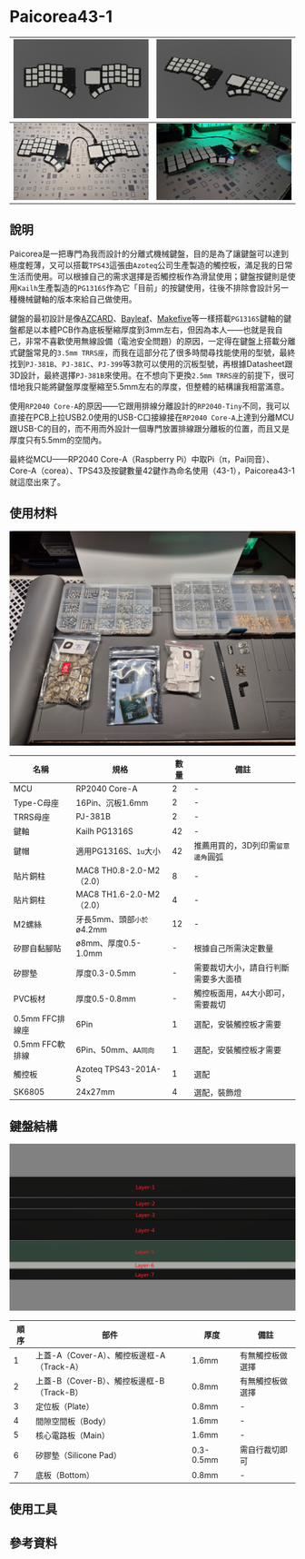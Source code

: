 # Paicorea43-1

|![](pic/info1.png)|![](pic/info2.png)|
|--|--|
|![](pic/pic1.jpg)|![](pic/pic2.jpg)|

## 說明

Paicorea是一把專門為我而設計的分離式機械鍵盤，目的是為了讓鍵盤可以達到極度輕薄，又可以搭載`TPS43`這張由`Azoteq`公司生產製造的觸控板，滿足我的日常生活而使用。可以根據自己的需求選擇是否觸控板作為滑鼠使用；鍵盤按鍵則是使用`Kailh`生產製造的`PG1316S`作為它「目前」的按鍵使用，往後不排除會設計另一種機械鍵軸的版本來給自己做使用。

鍵盤的最初設計是像[AZCARD](https://github.com/palette-system/azcard)、[Bayleaf](https://kbd.news/Bayleaf-2610.html)、[Makefive](https://github.com/mikeholscher/zmk-config-mikefive)等一樣搭載`PG1316S`鍵軸的鍵盤都是以本體PCB作為底板壓縮厚度到3mm左右，但因為本人——也就是我自己，非常不喜歡使用無線設備（電池安全問題）的原因，一定得在鍵盤上搭載分離式鍵盤常見的`3.5mm TRRS座`，而我在這部分花了很多時間尋找能使用的型號，最終找到`PJ-381B`、`PJ-381C`、`PJ-399`等3款可以使用的沉板型號，再根據Datasheet跟3D設計，最終選擇`PJ-381B`來使用。在不想向下更換`2.5mm TRRS座`的前提下，很可惜地我只能將鍵盤厚度壓縮至5.5mm左右的厚度，但整體的結構讓我相當滿意。

使用`RP2040 Core-A`的原因——它跟用排線分離設計的`RP2040-Tiny`不同，我可以直接在PCB上拉USB2.0使用的USB-C口接線接在`RP2040 Core-A`上達到分離MCU跟USB-C的目的，而不用而外設計一個專門放置排線跟分離板的位置，而且又是厚度只有5.5mm的空間內。

最終從MCU——RP2040 Core-A（Raspberry Pi）中取Pi（π，Pai同音）、Core-A（corea）、TPS43及按鍵數量42鍵作為命名使用（43-1），Paicorea43-1就這麼出來了。

## 使用材料

![](pic/pic3.jpg)

|名稱|規格|數量|備註|
|--|--|--|--|
|MCU|RP2040 Core-A|2|-|
|Type-C母座|16Pin、沉板1.6mm|2|-|
|TRRS母座|PJ-381B|2|-|
|鍵軸|Kailh PG1316S|42|-|
|鍵帽|適用PG1316S、`1u`大小|42|推薦用買的，3D列印需`留意邊角`圓弧|
|貼片銅柱|MAC8 TH0.8-2.0-M2（2.0）|8|-|
|貼片銅柱|MAC8 TH1.6-2.0-M2（2.0）|4|-|
|M2螺絲|牙長5mm、頭部`小於`ø4.2mm|12|-|
|矽膠自黏腳貼|ø8mm、厚度0.5-1.0mm|-|根據自己所需決定數量|
|矽膠墊|厚度0.3-0.5mm|-|需要裁切大小，請自行判斷需要多大面積|
|PVC板材|厚度0.5-0.8mm|-|觸控板面用，`A4`大小即可，需要裁切|
|0.5mm FFC排線座|6Pin|1|選配，安裝觸控板才需要|
|0.5mm FFC軟排線|6Pin、50mm、`AA同向`|1|選配，安裝觸控板才需要|
|觸控板|Azoteq TPS43-201A-S|1|選配|
|SK6805|24x27mm|4|選配，裝飾燈|

## 鍵盤結構

![](pic/info3.png)

|順序|部件|厚度|備註|
|--|--|--|--|
|1|上蓋-A（Cover-A）、觸控板邊框-A（Track-A）|1.6mm|有無觸控板做選擇|
|2|上蓋-B（Cover-B）、觸控板邊框-B（Track-B）|0.8mm|有無觸控板做選擇|
|3|定位板（Plate）|0.8mm|-|
|4|間隙空間板（Body）|1.6mm|-|
|5|核心電路板（Main）|1.6mm|-|
|6|矽膠墊（Silicone Pad）|0.3-0.5mm|需自行裁切即可|
|7|底板（Bottom）|0.8mm|-|

## 使用工具







## 參考資料